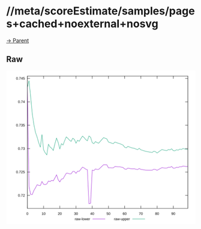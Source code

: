 
# //meta/scoreEstimate/samples/pages+cached+noexternal+nosvg

[→ Parent](../..)


## Raw

![PLOT: raw-values](./raw/values.svg)